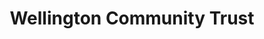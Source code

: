 ---
image: /_public/img/logo/wellington-community-trust.png
title: Wellington Community Trust
url: https://wct.org.nz/
---